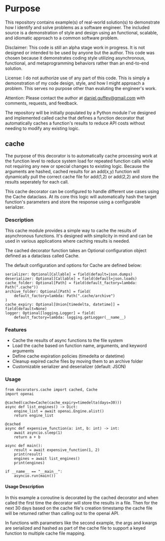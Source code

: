 # Purpose

This repository contains example(s) of real-world solution(s) to demonstrate how I identify and solve problems as a software engineer. The included source is a demonstration of style and design using an functional, scalable, and idiomatic approach to a common software problem.

Disclaimer: This code is still an alpha stage work in progress. It is not designed or intended to be used by anyone but the author. This code was chosen because it demonstrates coding style utilizing asynchronous, functional, and metaprogramming behaviors rather than an end-to-end solution.

License: I do not authorize use of any part of this code. This is simply a demonstration of my code design, style, and how I might approach a problem. This serves no purpose other than evaluting the engineer's work. 

Attention: Please contact the author at daniel.guffey@gmail.com with comments, requests, and feedback.

The repository will be initially populated by a Python module I've designed and implemented called cache that defines a function decorator that automatically caches a function's results to reduce API costs without needing to modify any existing logic.

## cache

The purpose of this decorator is to automatically cache processing work at the function level to reduce system load for repeated function calls while not requiring any new or special changes to existing logic. Because the arguments are hashed, cached results for an add(x,y) function will dynamically pull the correct cache file for add(1,2) or add(2,2) and store the results seperately for each call.

This cache decorator can be configured to handle different use cases using the Cache dataclass. At its core this logic will automatically hash the target function's parameters and store the response using a configurable serializer.

### Description

This cache module provides a simple way to cache the results of asynchronous functions. It's designed with simplicity in mind and can be used in various applications where caching results is needed.

The cached decorator function takes an Optional configuration object defined as a dataclass called Cache.

The default configuration and options for Cache are defined below:

    serializer: Optional[Callable] = field(default=json.dumps)
    deserializer: Optional[Callable] = field(default=json.loads)
    cache_folder: Optional[Path] = field(default_factory=lambda: Path(".cache"))
    archive_folder: Optional[Path] = field(
        default_factory=lambda: Path(".cache/archive")
    )
    cache_expiry: Optional[Union[timedelta, datetime]] = field(default=None)
    logger: Optional[logging.Logger] = field(
        default_factory=lambda: logging.getLogger(__name__)

### Features

* Cache the results of async functions to the file system
* Load the cache based on function name, arguments, and keyword arguments
* Define cache expiration policies (timedelta or datetime)
* Cleanup expired cache files by moving them to an archive folder
* Customizable serializer and deserializer (default: JSON)

### Usage

    from decorators.cache import cached, Cache
    import openai

    @cached(cache=Cache(cache_expiry=timedelta(days=30)))
    async def list_engines() -> Dict:
        engine_list = await openai.Engine.alist()
        return engine_list

    @cached
    async def expensive_function(a: int, b: int) -> int:
        await asyncio.sleep(1)
        return a + b

    async def main():
        result = await expensive_function(1, 2)
        print(result)
        engines = await list_engines()
        print(engines)

    if __name__ == "__main__":
        asyncio.run(main())


#### Usage Description

In this example a coroutine is decorated by the cached decorator and when called the first time the decorator will store the results in a file. Then for the next 30 days based on the cache file's creation timestamp the cache file will be returned rather than calling out to the openai API. 

In functions with parameters like the second example, the args and kwargs are serialized and hashed as part of the cache file to support a keyed function to multiple cache file mapping.

